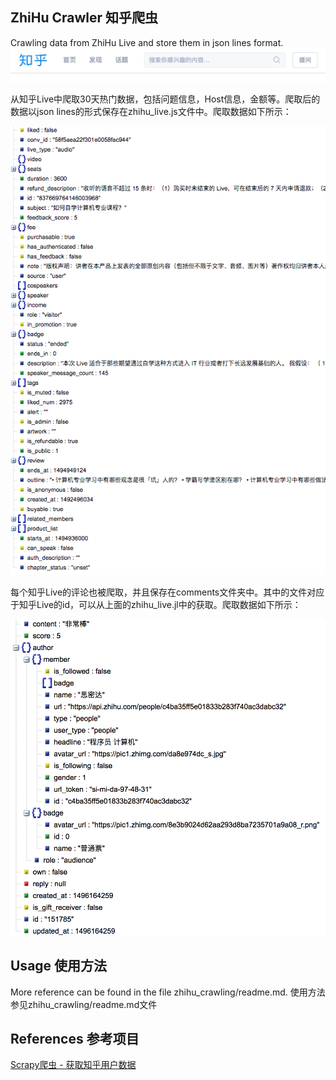 ## ZhiHu Crawler 知乎爬虫
Crawling data from ZhiHu Live and store them in json lines format. 
![Alt text](zhihu.png "ZhiHu 知乎")

从知乎Live中爬取30天热门数据，包括问题信息，Host信息，金额等。爬取后的数据以json lines的形式保存在zhihu_live.js文件中。爬取数据如下所示：

![Alt text](data.png "Zhihu Live Json")

每个知乎Live的评论也被爬取，并且保存在comments文件夹中。其中的文件对应于知乎Live的id，可以从上面的zhihu_live.jl中的获取。爬取数据如下所示：

![Alt text](comments.png "Zhihu Livs Comments")

## Usage 使用方法
More reference can be found in the file zhihu_crawling/readme.md. 使用方法参见zhihu_crawling/readme.md文件

## References 参考项目

[Scrapy爬虫 - 获取知乎用户数据](https://github.com/ansenhuang/scrapy-zhihu-users)
